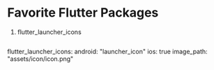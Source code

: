 # Favorite Flutter Packages

1. flutter_launcher_icons
     ```yaml
  flutter_launcher_icons:
    android: "launcher_icon"
    ios: true
    image_path: "assets/icon/icon.png"
